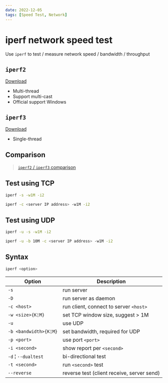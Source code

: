 ```yaml
---
date: 2022-12-05
tags: [Speed Test, Network]
---
```


# iperf network speed test

Use `iperf` to test / measure network speed / bandwidth / throughput

<!--truncate-->

## `iperf2`

[Download](https://sourceforge.net/projects/iperf2/)

- Multi-thread
- Support multi-cast
- Official support Windows

## `iperf3`

[Download](https://github.com/esnet/iperf)

- Single-thread

## Comparison

> [`iperf2` / `iperf3` comparison](https://fasterdata.es.net/performance-testing/network-troubleshooting-tools/iperf/)

## Test using TCP

```bash title="Server"
iperf -s -w1M -i2
```

```bash title="Client"
iperf -c <server IP address> -w1M -i2
```

## Test using UDP

```bash title="Server"
iperf -u -s -w1M -i2
```

```bash title="Client"
iperf -u -b 10M -c <server IP address> -w1M -i2
```

## Syntax

```bash
iperf <option>
```

Option | Description
-|-
`-s` | run server
`-D` | run server as daemon
`-c <host>` | run client, connect to server `<host>`
`-w <size>{K¦M}` | set TCP window size, suggest &gt; 1M
`-u` | use UDP
`-b <bandwidth>{K¦M}` | set bandwidth, required for UDP
`-p <port>` | use port `<port>`
`-i <second>` | show report per `<second>`
`-d` ¦ `--dualtest` | bi-directional test
`-t <second>` | run `<second>` test
`--reverse` | reverse test (client receive, server send)
